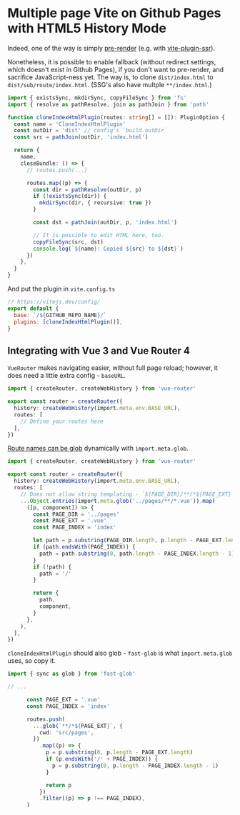 # Multiple page Vite on Github Pages with HTML5 History Mode

Indeed, one of the way is simply [pre-render](https://vitejs.dev/guide/ssr.html) (e.g. with [vite-plugin-ssr](https://vite-plugin-ssr.com/)).

Nonetheless, it is possible to enable fallback (without redirect settings, which doesn't exist in Github Pages), if you don't want to pre-render, and sacrifice JavaScript-ness yet. The way is, to clone `dist/index.html` to `dist/sub/route/index.html`. (SSG's also have multple `**/index.html`.)

```ts
import { existsSync, mkdirSync, copyFileSync } from 'fs'
import { resolve as pathResolve, join as pathJoin } from 'path'

function cloneIndexHtmlPlugin(routes: string[] = []): PluginOption {
  const name = 'CloneIndexHtmlPlugin'
  const outDir = 'dist' // config's `build.outDir`
  const src = pathJoin(outDir, 'index.html')

  return {
    name,
    closeBundle: () => {
      // routes.push(...)

      routes.map((p) => {
        const dir = pathResolve(outDir, p)
        if (!existsSync(dir)) {
          mkdirSync(dir, { recursive: true })
        }

        const dst = pathJoin(outDir, p, 'index.html')

        // It is possible to edit HTML here, too.
        copyFileSync(src, dst)
        console.log(`${name}: Copied ${src} to ${dst}`)
      })
    },
  }
}
```

And put the plugin in `vite.config.ts`

```js
// https://vitejs.dev/config/
export default {
  base: `/${GITHUB_REPO_NAME}/`
  plugins: [cloneIndexHtmlPlugin()],
}
```

## Integrating with Vue 3 and Vue Router 4

`VueRouter` makes navigating easier, without full page reload; however, it does need a little extra config - `baseURL`.

```ts
import { createRouter, createWebHistory } from 'vue-router'

export const router = createRouter({
  history: createWebHistory(import.meta.env.BASE_URL),
  routes: [
    // Define your routes here
  ],
})
```

[Route names can be glob](https://vitejs.dev/guide/features.html#glob-import) dynamically with `import.meta.glob`.

```ts
import { createRouter, createWebHistory } from 'vue-router'

export const router = createRouter({
  history: createWebHistory(import.meta.env.BASE_URL),
  routes: [
    // Does not allow string templating - `${PAGE_DIR}/**/*${PAGE_EXT}` does not work.
    ...Object.entries(import.meta.glob('../pages/**/*.vue')).map(
      ([p, component]) => {
        const PAGE_DIR = '../pages'
        const PAGE_EXT = '.vue'
        const PAGE_INDEX = 'index'

        let path = p.substring(PAGE_DIR.length, p.length - PAGE_EXT.length)
        if (path.endsWith(PAGE_INDEX)) {
          path = path.substring(0, path.length - PAGE_INDEX.length - 1)
        }
        if (!path) {
          path = '/'
        }

        return {
          path,
          component,
        }
      },
    ),
  ],
})
```

`cloneIndexHtmlPlugin` should also glob - `fast-glob` is what `import.meta.glob` uses, so copy it.

```ts
import { sync as glob } from 'fast-glob'

// ...

      const PAGE_EXT = '.vue'
      const PAGE_INDEX = 'index'

      routes.push(
        ...glob(`**/*${PAGE_EXT}`, {
          cwd: 'src/pages',
        })
          .map((p) => {
            p = p.substring(0, p.length - PAGE_EXT.length)
            if (p.endsWith('/' + PAGE_INDEX)) {
              p = p.substring(0, p.length - PAGE_INDEX.length - 1)
            }

            return p
          })
          .filter((p) => p !== PAGE_INDEX),
      )
```
